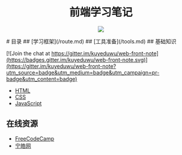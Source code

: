 <h1 align="center"> 前端学习笔记</h1>
<p align="center">
<a href="https://gitter.im/kuyeduwu/web-front-note"><img src="https://badges.gitter.im/Join Chat.svg"></a>
</p>
# 目录
## [学习框架](/route.md)
## [工具准备](/tools.md)
## 基础知识

[![Join the chat at https://gitter.im/kuyeduwu/web-front-note](https://badges.gitter.im/kuyeduwu/web-front-note.svg)](https://gitter.im/kuyeduwu/web-front-note?utm_source=badge&utm_medium=badge&utm_campaign=pr-badge&utm_content=badge)
* [HTML]()
* [CSS]()
* [JavaScript]()

## 在线资源
* [FreeCodeCamp]()
* [宁皓网]()
